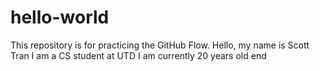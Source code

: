 # hello-world
This repository is for practicing the GitHub Flow.
Hello, my name is Scott Tran
I am a CS student at UTD
I am currently 20 years old
end
